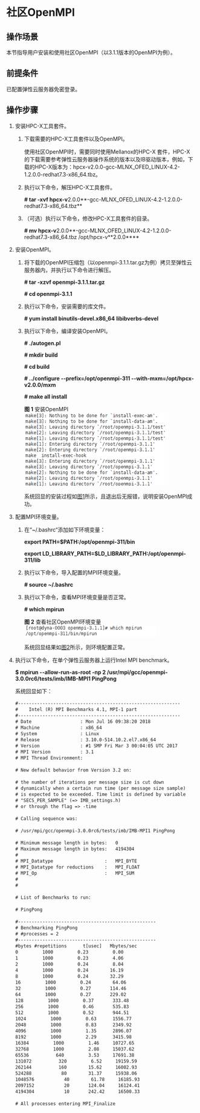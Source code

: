 # 社区OpenMPI<a name="ZH-CN_TOPIC_0063425437"></a>

## 操作场景<a name="section5226638417947"></a>

本节指导用户安装和使用社区OpenMPI（以3.1.1版本的OpenMPI为例）。

## 前提条件<a name="section22262618171127"></a>

已配置弹性云服务器免密登录。

## 操作步骤<a name="section54197928171645"></a>

1.  安装HPC-X工具套件。
    1.  下载需要的HPC-X工具套件以及OpenMPI。

        使用社区OpenMPI时，需要同时使用Mellanox的HPC-X 套件，HPC-X 的下载需要参考弹性云服务器操作系统的版本以及IB驱动版本，例如，下载的HPC-X版本为：hpcx-v2.0.0-gcc-MLNX\_OFED\_LINUX-4.2-1.2.0.0-redhat7.3-x86\_64.tbz。

    2.  执行以下命令，解压HPC-X工具套件。

        **\# tar -xvf hpcx-v**2.0.0**-gcc-MLNX\_OFED\_LINUX-4.2-1.2.0.0-redhat7.3-x86\_64.tbz**

    3.  （可选）执行以下命令，修改HPC-X工具套件的目录。

        **\# mv  hpcx-v**2.0.0**-gcc-MLNX\_OFED\_LINUX-4.2-1.2.0.0-redhat7.3-x86\_64.tbz /opt/hpcx-v**2.0.0****


2.  安装OpenMPI。
    1.  将下载的OpenMPI压缩包（以openmpi-3.1.1.tar.gz为例）拷贝至弹性云服务器内，并执行以下命令进行解压。

        **\# tar -xzvf openmpi-3.1.1.tar.gz**

        **\# cd openmpi-3.1.1**

    2.  执行以下命令，安装需要的库文件。

        **\# yum install binutils-devel.x86\_64** **libibverbs-devel**

    3.  执行以下命令，编译安装OpenMPI。

        **\# ./autogen.pl**

        **\# mkdir build**

        **\# cd build**

        **\# ../configure --prefix=/opt/openmpi-311 --with-mxm=/opt/hpcx-v2.0.0/mxm**

        ****\#**  make all install**

        **图 1**  安装OpenMPI<a name="fig15516095175243"></a>  
        ![](figures/安装OpenMPI.png "安装OpenMPI")

        系统回显的安装过程如[图1](#fig15516095175243)所示，且退出后无报错，说明安装OpenMPI成功。


3.  配置MPI环境变量。
    1.  在“\~/.bashrc“添加如下环境变量：

        **export PATH=$PATH:/opt/openmpi-311/bin**

        **export LD\_LIBRARY\_PATH=$LD\_LIBRARY\_PATH:/opt/openmpi-311/lib**

    2.  执行以下命令，导入配置的MPI环境变量。

        **\# source \~/.bashrc**

    3.  执行以下命令，查看MPI环境变量是否正常。

        **\# which mpirun**

        **图 2**  查看社区OpenMPI环境变量<a name="fig10006482175243"></a>  
        ![](figures/查看社区OpenMPI环境变量.png "查看社区OpenMPI环境变量")

        系统回显结果如[图2](#fig10006482175243)所示，则环境配置正常。


4.  执行以下命令，在单个弹性云服务器上运行Intel MPI benchmark。

    **$ mpirun --allow-run-as-root -np 2 /usr/mpi/gcc/openmpi-3.0.0rc6/tests/imb/IMB-MPI1 PingPong**

    系统回显如下：

    ```
    #------------------------------------------------------------
    #    Intel (R) MPI Benchmarks 4.1, MPI-1 part
    #------------------------------------------------------------
    # Date                  : Mon Jul 16 09:38:20 2018
    # Machine               : x86_64
    # System                : Linux
    # Release               : 3.10.0-514.10.2.el7.x86_64
    # Version               : #1 SMP Fri Mar 3 00:04:05 UTC 2017
    # MPI Version           : 3.1
    # MPI Thread Environment:
    
    # New default behavior from Version 3.2 on:
    
    # the number of iterations per message size is cut down
    # dynamically when a certain run time (per message size sample)
    # is expected to be exceeded. Time limit is defined by variable
    # "SECS_PER_SAMPLE" (=> IMB_settings.h)
    # or through the flag => -time
    
    # Calling sequence was:
    
    # /usr/mpi/gcc/openmpi-3.0.0rc6/tests/imb/IMB-MPI1 PingPong
    
    # Minimum message length in bytes:   0
    # Maximum message length in bytes:   4194304
    #
    # MPI_Datatype                   :   MPI_BYTE
    # MPI_Datatype for reductions    :   MPI_FLOAT
    # MPI_Op                         :   MPI_SUM
    #
    #
    
    # List of Benchmarks to run:
    
    # PingPong
    
    #---------------------------------------------------
    # Benchmarking PingPong
    # #processes = 2
    #---------------------------------------------------
    #bytes #repetitions      t[usec]   Mbytes/sec
    0         1000         0.23         0.00
    1         1000         0.23         4.06
    2         1000         0.24         8.04
    4         1000         0.24        16.19
    8         1000         0.24        32.29
    16         1000         0.24        64.06
    32         1000         0.27       114.46
    64         1000         0.27       229.02
    128         1000         0.37       333.48
    256         1000         0.46       535.83
    512         1000         0.52       944.51
    1024         1000         0.63      1556.77
    2048         1000         0.83      2349.92
    4096         1000         1.35      2896.07
    8192         1000         2.29      3415.98
    16384         1000         1.46     10727.65
    32768         1000         2.08     15037.62
    65536          640         3.53     17691.38
    131072          320         6.52     19159.59
    262144          160        15.62     16002.93
    524288           80        31.37     15938.06
    1048576           40        61.78     16185.93
    2097152           20       124.04     16124.41
    4194304           10       242.42     16500.33
    
    # All processes entering MPI_Finalize
    ```


